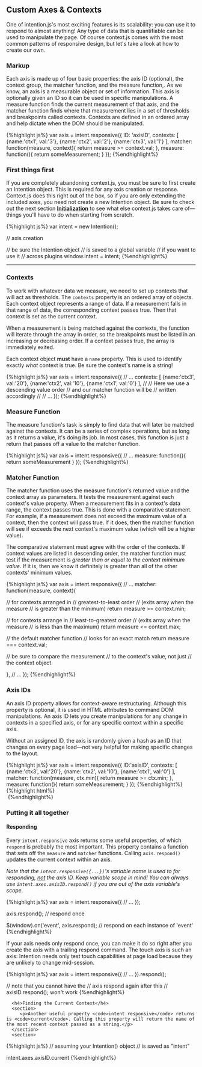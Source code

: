 <article class="equalize" data-pattern="2">
   <h2 alt="Custom Axes">Custom Axes &amp; Contexts</h2>
   <p>One of intention.js's most exciting features is its scalability: you can use it to respond to almost anything! Any type of data that is quantifiable can be used to manipulate the page. Of course context.js comes with the most common patterns of responsive design, but let's take a look at how to create our own.</p>
   <h3>Markup</h3>
   <section>
      <p>Each axis is made up of four basic properties: the axis ID (optional), the context group, the matcher function, and the measure function,. As we know, an axis is a measurable object or set of information. This axis is optionally given an ID so it can be used in specific manipulations. A measure function finds the current measurement of that axis, and the matcher function finds where that measurement lies in a set of thresholds and breakpoints called contexts. Contexts are defined in an ordered array and help dictate when the DOM should be manipulated.</p>
   </section>
   <section>
{%highlight js%}
var axis = intent.responsive({
   ID: 'axisID',
   contexts: [
      {name:'ctx1', val:'3'},
      {name:'ctx2', val:'2'},
      {name:'ctx3', val:'1'}
   ],
   matcher: function(measure, context){
      return measure >= context.val;
   },
   measure: function(){
      return someMeasurement;
   }
});
{%endhighlight%}
   </section>
   <h3>First things first</h3>
   <section>
      <p>If you are completely abandoning context.js, you must be sure to first create an Intention object. This is required for any axis creation or response. Context.js does this right out of the box, so if you are only extending the included axes, you need not create a new Intention object. Be sure to check out the next section <a href="#t6"><b>Initialization</b></a> to see what else context.js takes care of—things you'll have to do when starting from scratch.</p>
   </section>
   <section>
{%highlight js%}
var intent = new Intention();

// axis creation

// be sure the Intention object
// is saved to a global variable
// if you want to use it
// across plugins
window.intent = intent;
{%endhighlight%}
   </section>

   <hr/>
   
   <article class="equalize" data-pattern="2">
      <h3>Contexts</h3>
      <section>
         <p>To work with whatever data we measure, we need to set up contexts that will act as thresholds. The <code>contexts</code> property is an ordered array of objects. Each context object represents a range of data. If a measurement falls in that range of data, the corresponding context passes true. Then that context is set as the current context.</p>
         <p>When a measurement is being matched against the contexts, the function will iterate through the array in order, so the breakpoints must be listed in an increasing or decreasing order. If a context passes true, the array is immediately exited.</p>
         <p>Each context object <b>must</b> have a <code>name</code> property. This is used to identify exactly <i>what</i> context is true. Be sure the context's name is a string!</p>
      </section>
      <section>
{%highlight js%}
var axis = intent.responsive({
// ...
    contexts: [
       {name:'ctx3', val:'20'},
       {name:'ctx2', val:'10'},
       {name:'ctx1', val:'0'}
    ],
//
// Here we use a descending value order
// and our matcher function will be
// written accordingly
// 
// ...
});
{%endhighlight%}
      </section>
   </article>
   
   <article class="equalize" data-pattern="2">
      <h3>Measure Function</h3>
      <section>
         <p>The measure function's task is simply to find data that will later be matched against the contexts. It can be a series of complex operations, but as long as it returns a value, it's doing its job. In most cases, this function is just a return that passes off a value to the matcher function.</p>
      </section>
      <section>
{%highlight js%}
var axis = intent.responsive({
// ...
measure: function(){
   return someMeasurement
}
});
{%endhighlight%}
      </section>
   </article>
   
   <article class="equalize" data-pattern="2">
      <h3>Matcher Function</h3>
      <section>
         <p>The matcher function uses the measure function's returned value and the context array as parameters. It tests the measurement against each context's value property. When a measurement fits in a context's data range, the context passes true. This is done with a comparative statement. For example, if a measurement does not exceed the maximum value of a context, then the context will pass true. If it does, then the matcher function will see if exceeds the next context's maximum value (which will be a higher value).</p>
         <p>The comparative statement must agree with the order of the contexts. If context values are listed in descending order, the matcher function must test if the measurement is <i>greater than or equal to the context minimum value</i>. If it is, then we know it definitely is greater than all of the other contexts' minimum values.</p>
      </section>
      <section>
{%highlight js%}
var axis = intent.responsive({
// ...
matcher: function(measure, context){

   // for contexts arranged in
   // greatest-to-least order
   // (exits array when the measure
   //  is greater than the minimum)
   return measure >= context.min;
   
   // for contexts arrange in
   // least-to-greatest order
   // (exits array when the measure
   //  is less than the maximum)
   return measure <= context.max;
   
   // the default matcher function
   // looks for an exact match
   return measure === context.val;
   
   // be sure to compare the measurement
   // to the context's value, not just
   // the context object
   
},
// ...
});
{%endhighlight%}
      </section>
   </article>
   
   <article class="equalize" data-pattern="2">
      <h3>Axis IDs</h3>
      <section>
         <p>An axis ID property allows for context-aware restructuring. Although this property is optional, it is used in HTML attributes to command DOM manipulations. An axis ID lets you create manipulations for any change in contexts in a specified axis, or for any specific context within a specific axis.</p>
         <p>Without an assigned ID, the axis is randomly given a hash as an ID that changes on every page load—not very helpful for making specific changes to the layout.</p>
      </section>
      <section>
{%highlight js%}
var axis = intent.responsive({
   ID:'axisID', 
   contexts: [
      {name:'ctx3', val:'20'},
      {name:'ctx2', val:'10'},
      {name:'ctx1', val:'0'}
   ],
   matcher: function(measure, ctx.min){
      return measure >= ctx.min;
   },
   measure: function(){
      return someMeasurement;
   }
});
{%endhighlight%}
{%highlight html%}
<div intent in-axisID:></div>
<img intent in-axisID:ctx3-src="..." />
{%endhighlight%}
      </section>
   </article>
   
   <article class="equalize" data-pattern="2">
      <h3>Putting it all together</h3>
      <h4>Responding</h4>
      <section>
         <p>Every <code>intent.responsive</code> axis returns some useful properties, of which <code>respond</code> is probably the most important. This property contains a function that sets off the <code>measure</code> and <code>matcher</code> functions. Calling <code>axis.respond()</code> updates the current context within an axis.</p>
         <p><i>Note that the <code>intent.responsive({...})</code>'s variable name is used to for responding, <u>not</u> the axis ID. Keep variable scope in mind! You can always use <code>intent.axes.axisID.respond()</code> if you are out of the axis variable's scope.</i></p>
      </section>
      <section>
{%highlight js%}
var axis = intent.responsive({
// ...
});

axis.respond(); // respond once

$(window).on('event', axis.respond);
// respond on each instance of 'event'
{%endhighlight%}
      </section>
      <section>
         <p>If your axis needs only respond once, you can make it do so right after you create the axis with a trailing respond command. The touch axis is such an axis: Intention needs only test touch capabilities at page load because they are unlikely to change mid-session.</p>
      </section>
      <section>
{%highlight js%}
var axis = intent.responsive({
// ...
}).respond();

// note that you cannot have the
// axis respond again after this
// axisID.respond(); won't work
{%endhighlight%}
      </section>
      
      <h4>Finding the Current Context</h4>
      <section>
         <p>Another useful property <code>intent.responsive</code> returns is <code>current</code>. Calling this property will return the name of the most recent context passed as a string.</p>
      </section>
      <section>
{%highlight js%}
// assuming your Intention() object
// is saved as "intent"

intent.axes.axisID.current
{%endhighlight%}
      </section>
      
   </article>
      
   </article>
</article>